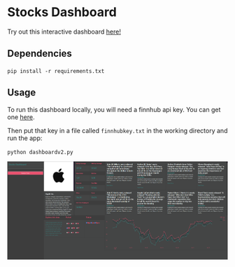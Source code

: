 # Stocks Dashboard

Try out this interactive dashboard [here!](https://plotly-stocks-dashboard.herokuapp.com/)

## Dependencies

`pip install -r requirements.txt`

## Usage

To run this dashboard locally, you will need a finnhub api key. You can get one [here](https://finnhub.io/register).

Then put that key in a file called `finnhubkey.txt` in the working directory and run the app:

`python dashboardv2.py`

![screen](docs/imgs/stocks_screen.png)
